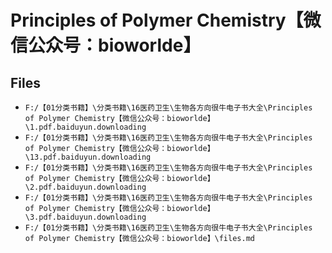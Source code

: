 # Principles of Polymer Chemistry【微信公众号：bioworlde】

## Files

- `F:/【01分类书籍】\分类书籍\16医药卫生\生物各方向很牛电子书大全\Principles of Polymer Chemistry【微信公众号：bioworlde】\1.pdf.baiduyun.downloading`
- `F:/【01分类书籍】\分类书籍\16医药卫生\生物各方向很牛电子书大全\Principles of Polymer Chemistry【微信公众号：bioworlde】\13.pdf.baiduyun.downloading`
- `F:/【01分类书籍】\分类书籍\16医药卫生\生物各方向很牛电子书大全\Principles of Polymer Chemistry【微信公众号：bioworlde】\2.pdf.baiduyun.downloading`
- `F:/【01分类书籍】\分类书籍\16医药卫生\生物各方向很牛电子书大全\Principles of Polymer Chemistry【微信公众号：bioworlde】\3.pdf.baiduyun.downloading`
- `F:/【01分类书籍】\分类书籍\16医药卫生\生物各方向很牛电子书大全\Principles of Polymer Chemistry【微信公众号：bioworlde】\files.md`
